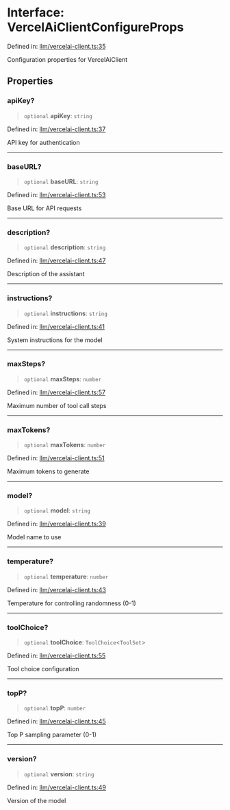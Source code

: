 # Interface: VercelAiClientConfigureProps

Defined in: [llm/vercelai-client.ts:35](https://github.com/GeoDaCenter/openassistant/blob/2a93b5036fdb3a9355cf5403bdecfb2525f1d8b3/packages/core/src/llm/vercelai-client.ts#L35)

Configuration properties for VercelAiClient

## Properties

### apiKey?

> `optional` **apiKey**: `string`

Defined in: [llm/vercelai-client.ts:37](https://github.com/GeoDaCenter/openassistant/blob/2a93b5036fdb3a9355cf5403bdecfb2525f1d8b3/packages/core/src/llm/vercelai-client.ts#L37)

API key for authentication

***

### baseURL?

> `optional` **baseURL**: `string`

Defined in: [llm/vercelai-client.ts:53](https://github.com/GeoDaCenter/openassistant/blob/2a93b5036fdb3a9355cf5403bdecfb2525f1d8b3/packages/core/src/llm/vercelai-client.ts#L53)

Base URL for API requests

***

### description?

> `optional` **description**: `string`

Defined in: [llm/vercelai-client.ts:47](https://github.com/GeoDaCenter/openassistant/blob/2a93b5036fdb3a9355cf5403bdecfb2525f1d8b3/packages/core/src/llm/vercelai-client.ts#L47)

Description of the assistant

***

### instructions?

> `optional` **instructions**: `string`

Defined in: [llm/vercelai-client.ts:41](https://github.com/GeoDaCenter/openassistant/blob/2a93b5036fdb3a9355cf5403bdecfb2525f1d8b3/packages/core/src/llm/vercelai-client.ts#L41)

System instructions for the model

***

### maxSteps?

> `optional` **maxSteps**: `number`

Defined in: [llm/vercelai-client.ts:57](https://github.com/GeoDaCenter/openassistant/blob/2a93b5036fdb3a9355cf5403bdecfb2525f1d8b3/packages/core/src/llm/vercelai-client.ts#L57)

Maximum number of tool call steps

***

### maxTokens?

> `optional` **maxTokens**: `number`

Defined in: [llm/vercelai-client.ts:51](https://github.com/GeoDaCenter/openassistant/blob/2a93b5036fdb3a9355cf5403bdecfb2525f1d8b3/packages/core/src/llm/vercelai-client.ts#L51)

Maximum tokens to generate

***

### model?

> `optional` **model**: `string`

Defined in: [llm/vercelai-client.ts:39](https://github.com/GeoDaCenter/openassistant/blob/2a93b5036fdb3a9355cf5403bdecfb2525f1d8b3/packages/core/src/llm/vercelai-client.ts#L39)

Model name to use

***

### temperature?

> `optional` **temperature**: `number`

Defined in: [llm/vercelai-client.ts:43](https://github.com/GeoDaCenter/openassistant/blob/2a93b5036fdb3a9355cf5403bdecfb2525f1d8b3/packages/core/src/llm/vercelai-client.ts#L43)

Temperature for controlling randomness (0-1)

***

### toolChoice?

> `optional` **toolChoice**: `ToolChoice`\<`ToolSet`\>

Defined in: [llm/vercelai-client.ts:55](https://github.com/GeoDaCenter/openassistant/blob/2a93b5036fdb3a9355cf5403bdecfb2525f1d8b3/packages/core/src/llm/vercelai-client.ts#L55)

Tool choice configuration

***

### topP?

> `optional` **topP**: `number`

Defined in: [llm/vercelai-client.ts:45](https://github.com/GeoDaCenter/openassistant/blob/2a93b5036fdb3a9355cf5403bdecfb2525f1d8b3/packages/core/src/llm/vercelai-client.ts#L45)

Top P sampling parameter (0-1)

***

### version?

> `optional` **version**: `string`

Defined in: [llm/vercelai-client.ts:49](https://github.com/GeoDaCenter/openassistant/blob/2a93b5036fdb3a9355cf5403bdecfb2525f1d8b3/packages/core/src/llm/vercelai-client.ts#L49)

Version of the model
